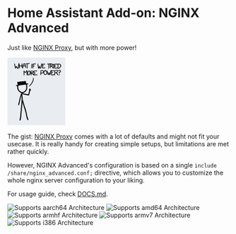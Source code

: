 # Home Assistant Add-on: NGINX Advanced

Just like [NGINX Proxy](https://github.com/home-assistant/addons/blob/master/nginx_proxy/README.md), but with more power!

![](../pictures/more-power.png)

The gist: [NGINX Proxy](https://github.com/home-assistant/addons/blob/master/nginx_proxy/README.md) comes with a lot of defaults and might not fit your usecase. It is really handy for creating simple setups, but limitations are met rather quickly.

However, NGINX Advanced's configuration is based on a single `include /share/nginx_advanced.conf;` directive, which allows you to customize the whole nginx server configuration to your liking.

For usage guide, check [DOCS.md](./DOCS.md).

![Supports aarch64 Architecture][aarch64-shield] ![Supports amd64 Architecture][amd64-shield] ![Supports armhf Architecture][armhf-shield] ![Supports armv7 Architecture][armv7-shield] ![Supports i386 Architecture][i386-shield]

[aarch64-shield]: https://img.shields.io/badge/aarch64-yes-green.svg
[amd64-shield]: https://img.shields.io/badge/amd64-yes-green.svg
[armhf-shield]: https://img.shields.io/badge/armhf-yes-green.svg
[armv7-shield]: https://img.shields.io/badge/armv7-yes-green.svg
[i386-shield]: https://img.shields.io/badge/i386-yes-green.svg
